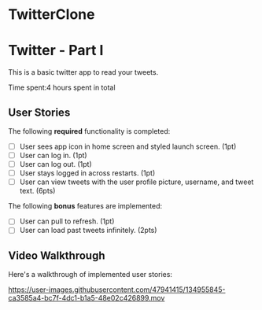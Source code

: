 # TwitterClone
 # Twitter - Part I

This is a basic twitter app to read your tweets.

Time spent:4 hours spent in total

## User Stories

The following **required** functionality is completed:

- [ ] User sees app icon in home screen and styled launch screen. (1pt)
- [ ] User can log in. (1pt)
- [ ] User can log out. (1pt)
- [ ] User stays logged in across restarts. (1pt)
- [ ] User can view tweets with the user profile picture, username, and tweet text. (6pts)

The following **bonus** features are implemented:

- [ ] User can pull to refresh. (1pt)
- [ ] User can load past tweets infinitely. (2pts)

## Video Walkthrough

Here's a walkthrough of implemented user stories:



https://user-images.githubusercontent.com/47941415/134955845-ca3585a4-bc7f-4dc1-b1a5-48e02c426899.mov


